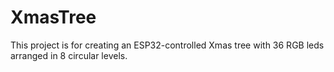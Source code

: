 # XmasTree
This project is for creating an ESP32-controlled Xmas tree with 36 RGB leds arranged in 8 circular levels.
